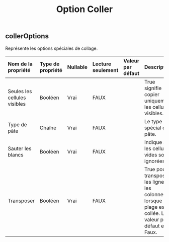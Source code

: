 ﻿---
title: Option Coller
second_title: Aspose.Cells Cloud Documen
type: docs
url: /fr/specification/model/pasteoptions/
description: "Aspose.Cells Spécification du modèle cloud : PasteOptions. Gérez sans effort Excel et d'autres feuilles de calcul avec des fonctionnalités telles que l'ouverture, la génération, l'édition, le fractionnement, la fusion, la comparaison et la conversion."
weight: 50
---
## **collerOptions**

 Représente les options spéciales de collage.

| Nom de la propriété| Type de propriété| Nullable| Lecture seulement| Valeur par défaut| Description|
|:- |:- |:- |:- |:- |:- |
| Seules les cellules visibles| Booléen| Vrai| FAUX|| True signifie copier uniquement les cellules visibles.|
| Type de pâte| Chaîne| Vrai| FAUX|| Le type spécial de pâte.|
| Sauter les blancs| Booléen| Vrai| FAUX|| Indique si les cellules vides sont ignorées.|
| Transposer| Booléen| Vrai| FAUX|| True pour transposer les lignes et les colonnes lorsque la plage est collée. La valeur par défaut est Faux.|

